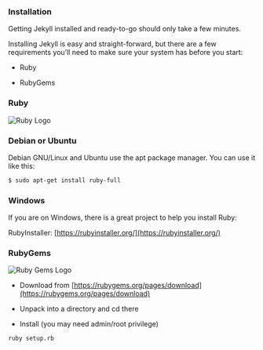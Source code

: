
### Installation

Getting Jekyll installed and ready-to-go should only take a few minutes.

Installing Jekyll is easy and straight-forward, but there are a few requirements you’ll need to make sure your system has before you start:

* Ruby

* RubyGems
<!-- vertical-slide -->

### Ruby

![Ruby Logo](https://www.ruby-lang.org/images/header-ruby-logo.png "Ruby Logo")

### Debian or Ubuntu

Debian GNU/Linux and Ubuntu use the apt package manager. You can use it like this:

```sh
$ sudo apt-get install ruby-full
```

### Windows

If you are on Windows, there is a great project to help you install Ruby: 

RubyInstaller: [https://rubyinstaller.org/](https://rubyinstaller.org/)
<!-- vertical-slide -->

### RubyGems

![Ruby Gems Logo](https://rubygems.org/favicon.ico "Ruby Gems Logo")

* Download from [https://rubygems.org/pages/download](https://rubygems.org/pages/download)

* Unpack into a directory and cd there

* Install (you may need admin/root privilege)

```sh
ruby setup.rb
```
<!-- next-slide -->